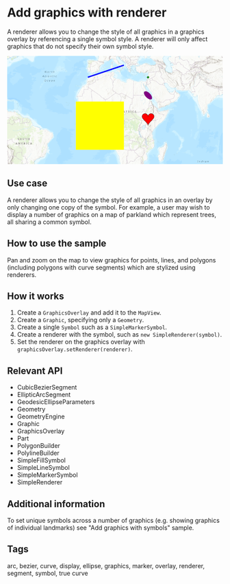 # Add graphics with renderer

A renderer allows you to change the style of all graphics in a graphics overlay by referencing a single symbol style. A renderer will only affect graphics that do not specify their own symbol style.

![Image of adding graphics with renderer](AddGraphicsWithRenderer.png)

## Use case

A renderer allows you to change the style of all graphics in an overlay by only changing one copy of the symbol. For example, a user may wish to display a number of graphics on a map of parkland which represent trees, all sharing a common symbol.

## How to use the sample

Pan and zoom on the map to view graphics for points, lines, and polygons (including polygons with curve segments) which are stylized using renderers.

## How it works

1. Create a `GraphicsOverlay` and add it to the `MapView`.
2. Create a `Graphic`, specifying only a `Geometry`.
3. Create a single `Symbol` such as a `SimpleMarkerSymbol`.
4. Create a renderer with the symbol, such as `new SimpleRenderer(symbol)`.
5. Set the renderer on the graphics overlay with `graphicsOverlay.setRenderer(renderer)`.

## Relevant API

* CubicBezierSegment
* EllipticArcSegment
* GeodesicEllipseParameters
* Geometry
* GeometryEngine
* Graphic
* GraphicsOverlay
* Part
* PolygonBuilder
* PolylineBuilder
* SimpleFillSymbol
* SimpleLineSymbol
* SimpleMarkerSymbol
* SimpleRenderer

## Additional information

To set unique symbols across a number of graphics (e.g. showing graphics of individual landmarks) see "Add graphics with symbols" sample.

## Tags

arc, bezier, curve, display, ellipse, graphics, marker, overlay, renderer, segment, symbol, true curve
